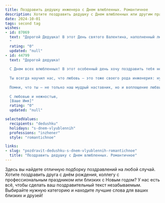 ```yaml
---
title: Поздравить дедушку инженера с Днем влюбленных. Романтичное
description: Хотите поздравить дедушку с Днем влюбленных или другим праздником? Наш ИИ создаст незабываемое поздравление, а вы обязательно выделитесь среди других.  
date: 2024-10-01
tags: second tag
wishes:
- id: 87069
  text: "Дорогой Дедушка! В этот День святого Валентина, наполненный любовью и нежностью, хочу выразить тебе свою глубочайшую признательность за твою инженерную душу, которая с такой точностью и вниманием к деталям строила не только мосты и дома, но и наши семейные отношения. Твоя верность и преданность — настоящая инженерная конструкция, крепкая и надежная,  на которую мы всегда можем опереться.  Пусть в твоём сердце всегда царит любовь,  а жизнь будет полна радости и счастья! С Днём святого Валентина!
  "
  rating: "0"
  updated: "null"
- id: 44799
  text: "Дорогой дедушка!
  
  С Днем всех влюбленных! В этот особенный день хочу поздравить тебя не только как мудрого инженера, создающего удивительные конструкции, но и как романтика, умеющего видеть красоту в мельчайших деталях.
  
  Ты всегда научил нас, что любовь – это тоже своего рода инженерия: нужно тщательно планировать, заботиться о деталях и, конечно, уметь строить надежные мосты между сердцами. Пусть каждый день приносит в твою жизнь новые прекрасные моменты, радость и тепло.
  
  Помни, что ты — не только наш мудрый наставник, но и воплощение любви, которая соединяет поколения. Желаю тебе гармонии в душе, счастья в семье и всегда вдохновляющей любви.
  
  С любовью и нежностью,
  [Ваше Имя]"
  rating: "0"
  updated: "null"

selectedValues:
  recipients: "dedushku"
  holidays: "s-dnem-vlyublennih"
  professions: "inzhener"
  style: "romantichnoe"

links:
- slug: "pozdravit-dedushku-s-dnem-vlyublennih-romantichnoe"
  title: "Поздравить дедушку с Днем влюбленных. Романтичное"
---
```


Здесь вы найдете отличную подборку поздравлений на любой случай.
Хотите поздравить друга с днём рождения, коллегу с профессиональным праздником или близких с Новым годом? У нас есть всё, чтобы сделать ваш поздравительный текст незабываемым. Выбирайте нужную категорию и находите лучшие слова для ваших близких и друзей!
